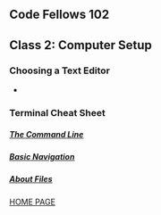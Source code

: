 ## Code Fellows 102

## Class 2: Computer Setup

### Choosing a Text Editor

- 

### Terminal Cheat Sheet

##### [The Command Line](https://ryanstutorials.net/linuxtutorial/commandline.php)

##### [Basic Navigation](https://ryanstutorials.net/linuxtutorial/navigation.php)

##### [About Files](https://ryanstutorials.net/linuxtutorial/aboutfiles.php)

[HOME PAGE](https://getullrichordietrying.github.io/reading-notes/)
